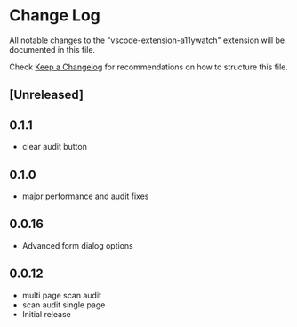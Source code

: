 # Change Log

All notable changes to the "vscode-extension-a11ywatch" extension will be documented in this file.

Check [Keep a Changelog](http://keepachangelog.com/) for recommendations on how to structure this file.

## [Unreleased]

## 0.1.1

- clear audit button

## 0.1.0

- major performance and audit fixes

## 0.0.16

- Advanced form dialog options

## 0.0.12

- multi page scan audit
- scan audit single page
- Initial release